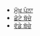 <!-- markdown-link-check-disable -->
* [ਮੁੱਖ ਪੰਨਾ](/)
* [ਛੋਟੇ ਬੱਚੇ](/little-kids/guide.md "Little Kids")
* [ਵੱਡੇ ਬੱਚੇ](/big-kids/guide.md "Big Kids")
